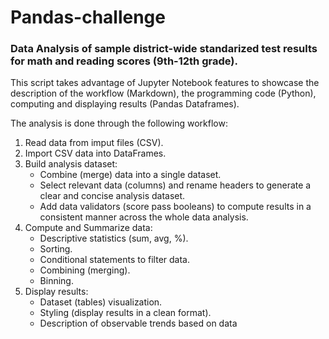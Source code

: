 # Pandas-challenge
### Data Analysis of sample district-wide standarized test results for math and reading scores (9th-12th grade).

This script takes advantage of Jupyter Notebook features to showcase the description of the workflow (Markdown), the programming code (Python), computing and displaying results (Pandas Dataframes).

The analysis is done through the following workflow:
1. Read data from imput files (CSV).
2. Import CSV data into DataFrames.
3. Build analysis dataset:
    + Combine (merge) data into a single dataset.
    + Select relevant data (columns) and rename headers to generate a clear and concise analysis dataset.
    + Add data validators (score pass booleans) to compute results in a consistent manner across the whole data analysis.
4. Compute and Summarize data:
    + Descriptive statistics (sum, avg, %).
    + Sorting.
    + Conditional statements to filter data.
    + Combining (merging).
    + Binning.
5. Display results:
    + Dataset (tables) visualization.
    + Styling (display results in a clean format).
    + Description of observable trends based on data
